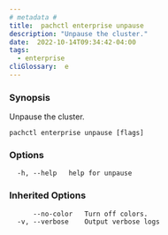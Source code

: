 ```yaml
---
# metadata # 
title:  pachctl enterprise unpause
description: "Unpause the cluster."
date:  2022-10-14T09:34:42-04:00
tags:
  - enterprise
cliGlossary:  e
---
```


### Synopsis

Unpause the cluster.

```
pachctl enterprise unpause [flags]
```

### Options

```
  -h, --help   help for unpause
```

### Inherited Options

```
      --no-color   Turn off colors.
  -v, --verbose    Output verbose logs
```

